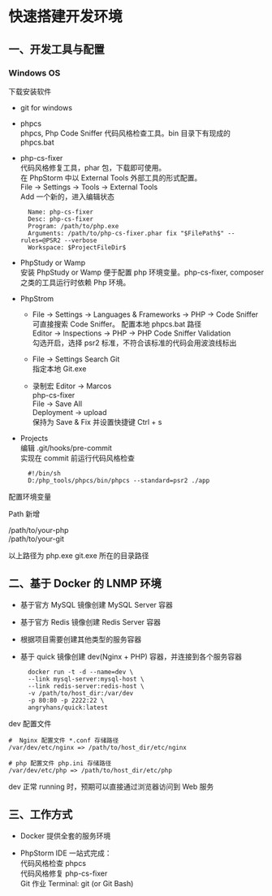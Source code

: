 # 快速搭建开发环境


## 一、开发工具与配置
### Windows OS

下载安装软件


- git for windows

- phpcs\
phpcs, Php Code Sniffer 代码风格检查工具。bin 目录下有现成的 phpcs.bat 

- php-cs-fixer \
代码风格修复工具，phar 包，下载即可使用。\
在 PhpStorm 中以 External Tools 外部工具的形式配置。\
File -> Settings -> Tools -> External Tools  \
Add 一个新的，进入编辑状态

        Name: php-cs-fixer
        Desc: php-cs-fixer
        Program: /path/to/php.exe
        Arguments: /path/to/php-cs-fixer.phar fix "$FilePath$" --rules=@PSR2 --verbose
        Workspace: $ProjectFileDir$

  
- PhpStudy or Wamp  
  安装 PhpStudy or Wamp 便于配置 php 环境变量。php-cs-fixer, composer 
  之类的工具运行时依赖 Php 环境。
  
- PhpStrom
  - File -> Settings -> Languages & Frameworks -> PHP -> Code Sniffer \
  可直接搜索 Code Sniffer。 配置本地 phpcs.bat 路径 \
  Editor -> Inspections -> PHP -> PHP Code Sniffer Validation  \
  勾选开启，选择 psr2 标准，不符合该标准的代码会用波浪线标出
  
  - File -> Settings  Search Git \
  指定本地 Git.exe
  
  - 录制宏 Editor -> Marcos \
  php-cs-fixer \
  File -> Save All \
  Deployment -> upload \
  保持为 Save & Fix 并设置快捷键 Ctrl + s
  
- Projects \
编辑 .git/hooks/pre-commit \
实现在 commit 前运行代码风格检查

        #!/bin/sh
        D:/php_tools/phpcs/bin/phpcs --standard=psr2 ./app
  

配置环境变量

Path 新增 

/path/to/your-php \
/path/to/your-git

以上路径为 php.exe git.exe 所在的目录路径


## 二、基于 Docker 的 LNMP 环境

* 基于官方 MySQL 镜像创建 MySQL Server 容器
* 基于官方 Redis 镜像创建 Redis Server 容器
* 根据项目需要创建其他类型的服务容器
* 基于 quick 镜像创建 dev(Nginx + PHP) 容器，并连接到各个服务容器

    
        docker run -t -d --name=dev \    
        --link mysql-server:mysql-host \    
        --link redis-server:redis-host \    
        -v /path/to/host_dir:/var/dev    
        -p 80:80 -p 2222:22 \    
        angryhans/quick:latest
    

dev 配置文件
    
    #  Nginx 配置文件 *.conf 存储路径
    /var/dev/etc/nginx => /path/to/host_dir/etc/nginx
    
    # php 配置文件 php.ini 存储路径
    /var/dev/etc/php => /path/to/host_dir/etc/php
    
dev 正常 running 时，预期可以直接通过浏览器访问到 Web 服务


## 三、工作方式

- Docker 提供全套的服务环境

- PhpStorm IDE 一站式完成：\
代码风格检查 phpcs \
代码风格修复 php-cs-fixer \
Git 作业 Terminal: git (or Git Bash)
